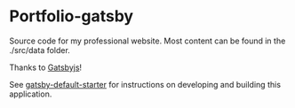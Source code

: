 # Portfolio-gatsby

Source code for my professional website. Most content can be found in the ./src/data folder.

Thanks to [Gatsbyjs](https://www.gatsbyjs.org/)!

See [gatsby-default-starter](https://github.com/gatsbyjs/gatsby-starter-default) for instructions on developing and building this application.